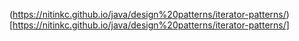 (https://nitinkc.github.io/java/design%20patterns/iterator-patterns/)[https://nitinkc.github.io/java/design%20patterns/iterator-patterns/]